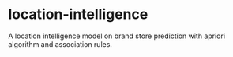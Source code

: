 # location-intelligence
A location intelligence model on brand store prediction with apriori algorithm and association rules.
